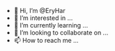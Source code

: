 - 👋 Hi, I’m @EryHar
- 👀 I’m interested in ...
- 🌱 I’m currently learning ...
- 💞️ I’m looking to collaborate on ...
- 📫 How to reach me ...

<!---
EryHar/EryHar is a ✨ special ✨ repository because its `README.md` (this file) appears on your GitHub profile.
You can click the Preview link to take a look at your changes.
--->
